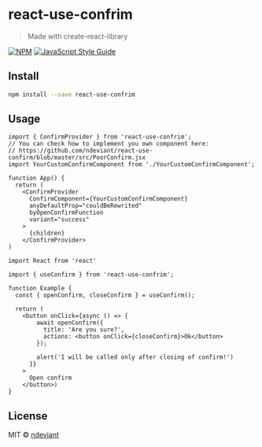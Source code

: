 # react-use-confrim

> Made with create-react-library

[![NPM](https://img.shields.io/npm/v/react-use-confrim.svg)](https://www.npmjs.com/package/react-use-confrim) [![JavaScript Style Guide](https://img.shields.io/badge/code_style-standard-brightgreen.svg)](https://standardjs.com)

## Install

```bash
npm install --save react-use-confrim
```

## Usage

```tsx
import { ConfirmProvider } from 'react-use-confrim';
// You can check how to implement you own component here:
// https://github.com/ndeviant/react-use-confirm/blob/master/src/PoorConfirm.jsx
import YourCustomConfirmComponent from './YourCustomConfirmComponent';

function App() {
  return (
    <ConfirmProvider
      ConfirmComponent={YourCustomConfirmComponent}
      anyDefaultProp="couldBeRewrited"
      byOpenConfirmFunction
      variant="success"
    >
      {children}
    </ConfirmProvider>
)

```

```tsx
import React from 'react'

import { useConfirm } from 'react-use-confrim';

function Example {
  const { openConfirm, closeConfirm } = useConfirm();

  return (
    <button onClick={async () => {
        await openConfirm({
          title: 'Are you sure?',
          actions: <button onClick={closeConfirm}>Ok</button>
        });

        alert('I will be called only after closing of confirm!')
      }}
    >
      Open confirm
    </button>)
}
```

## License

MIT © [ndeviant](https://github.com/ndeviant)
